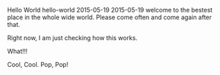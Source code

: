 Hello World
hello-world
2015-05-19
2015-05-19
welcome to the bestest place in the whole wide world. Please come often and
come again after that.

Right now, I am just checking how this works. 

What!!!

Cool, Cool. Pop, Pop!
